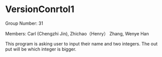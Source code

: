 # VersionConrtol1

Group Number: 31

Members: Carl (Chengzhi Jin), Zhichao（Henry） Zhang, Wenye Han

This program is asking user to input their name and two integers. The out put will be which integer is bigger.
